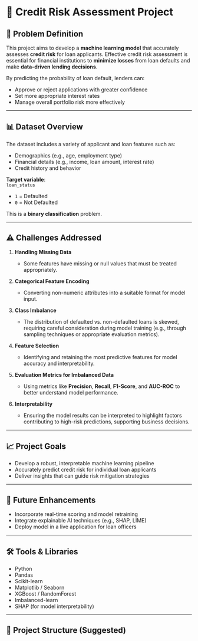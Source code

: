 # 🏦 Credit Risk Assessment Project

## 📌 Problem Definition

This project aims to develop a **machine learning model** that accurately assesses **credit risk** for loan applicants. Effective credit risk assessment is essential for financial institutions to **minimize losses** from loan defaults and make **data-driven lending decisions**.

By predicting the probability of loan default, lenders can:
- Approve or reject applications with greater confidence
- Set more appropriate interest rates
- Manage overall portfolio risk more effectively

---

## 📊 Dataset Overview

The dataset includes a variety of applicant and loan features such as:
- Demographics (e.g., age, employment type)
- Financial details (e.g., income, loan amount, interest rate)
- Credit history and behavior

**Target variable**:  
`loan_status`  
- `1` = Defaulted  
- `0` = Not Defaulted  

This is a **binary classification** problem.

---

## ⚠️ Challenges Addressed

1. **Handling Missing Data**  
   - Some features have missing or null values that must be treated appropriately.

2. **Categorical Feature Encoding**  
   - Converting non-numeric attributes into a suitable format for model input.

3. **Class Imbalance**  
   - The distribution of defaulted vs. non-defaulted loans is skewed, requiring careful consideration during model training (e.g., through sampling techniques or appropriate evaluation metrics).

4. **Feature Selection**  
   - Identifying and retaining the most predictive features for model accuracy and interpretability.

5. **Evaluation Metrics for Imbalanced Data**  
   - Using metrics like **Precision**, **Recall**, **F1-Score**, and **AUC-ROC** to better understand model performance.

6. **Interpretability**  
   - Ensuring the model results can be interpreted to highlight factors contributing to high-risk predictions, supporting business decisions.

---

## 📈 Project Goals

- Develop a robust, interpretable machine learning pipeline
- Accurately predict credit risk for individual loan applicants
- Deliver insights that can guide risk mitigation strategies

---

## 🚀 Future Enhancements

- Incorporate real-time scoring and model retraining
- Integrate explainable AI techniques (e.g., SHAP, LIME)
- Deploy model in a live application for loan officers

---

## 🛠️ Tools & Libraries

- Python
- Pandas
- Scikit-learn
- Matplotlib / Seaborn
- XGBoost / RandomForest
- Imbalanced-learn
- SHAP (for model interpretability)

---

## 📁 Project Structure (Suggested)

